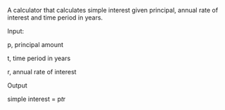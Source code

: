 A calculator that calculates simple interest given principal, annual rate of interest and time period in years.


Input:

   p, principal amount

   t, time period in years
   
   r, annual rate of interest

Output

   simple interest = p*t*r
